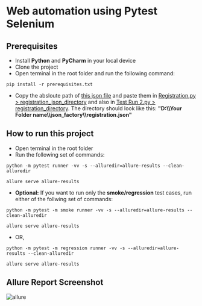 # Web automation using Pytest Selenium
## Prerequisites
* Install **Python** and **PyCharm** in your local device
* Clone the project 
* Open terminal in the root folder and run the following command:
```
pip install -r prerequisites.txt
```
* Copy the absloute path of [this json file](https://github.com/asif-shahriar/Pytest-Web_Automation/blob/master/json_factory/registration.json "registration.json") and paste them in [Registration.py > registration_json_directory](https://github.com/asif-shahriar/Pytest-Web_Automation/blob/master/testcases/Registration.py "Registration.py") and also in [Test Run 2.py > registration_directory](https://github.com/asif-shahriar/Pytest-Web_Automation/blob/master/runner/Test_Run2.py "Test_Run2.py"). The directory should look like this: **"D:\\\Your Folder name\\\json_factory\\\registration.json"**

## How to run this project
* Open terminal in the root folder
* Run the following set of commands:
```
python -m pytest runner -vv -s --alluredir=allure-results --clean-alluredir
```
```
allure serve allure-results
```
* **Optional:** If you want to run only the **smoke/regression** test cases, run either of the follwing set of commands:
```
python -m pytest -m smoke runner -vv -s --alluredir=allure-results --clean-alluredir
```
```
allure serve allure-results
```
* OR, 

```
python -m pytest -m regression runner -vv -s --alluredir=allure-results --clean-alluredir
```
```
allure serve allure-results
```
## Allure Report Screenshot
![allure](https://github.com/asif-shahriar/Pytest-Web_Automation/assets/71173675/307defeb-3736-4e15-bcde-9a29852f8a41)


